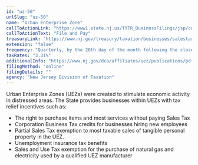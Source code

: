 ```yaml
---
id: "uz-50"
urlSlug: "uz-50"
name: "Urban Enterprise Zone"
callToActionLink: "https://www1.state.nj.us/TYTR_BusinessFilings/jsp/common/Login.jsp?taxcode=11"
callToActionText: "File and Pay"
treasuryLink: "https://www.nj.gov/treasury/taxation/businesses/salestax/uez-over.shtml"
extension: "false"
frequency: "Quarterly, by the 20th day of the month following the close of the quarter. If the due date falls on a weekend or holiday, returns are due the following business day. File monthly UEZ Sales Tax payments using the UZ-51."
taxRates: "3.31%"
additionalInfo: "https://www.nj.gov/dca/affiliates/uez/publications/pdf/ProgramProcedures.pdf"
filingMethod: "online"
filingDetails: ""
agency: "New Jersey Division of Taxation"
---
```


Urban Enterprise Zones (UEZs) were created to stimulate economic activity in distressed areas. The State provides businesses within UEZs with tax relief incentives such as:

- The right to purchase items and most services without paying Sales Tax
- Corporation Business Tax credits for businesses hiring new employees
- Partial Sales Tax exemption to most taxable sales of tangible personal property in the UEZ.
- Unemployment insurance tax benefits
- Sales and Use Tax exemption for the purchase of natural gas and electricity used by a qualified UEZ manufacturer
